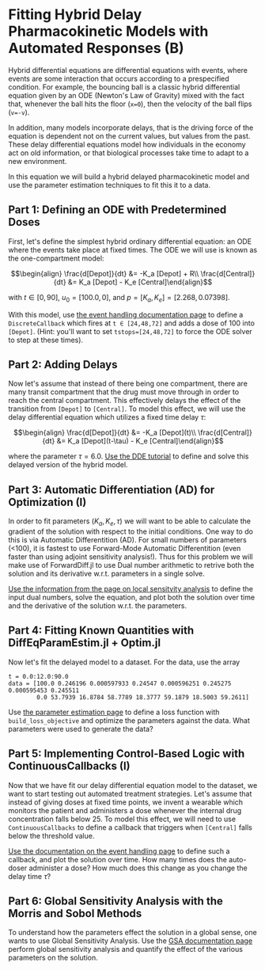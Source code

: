 # Fitting Hybrid Delay Pharmacokinetic Models with Automated Responses (B)

Hybrid differential equations are differential equations with events, where
events are some interaction that occurs according to a prespecified condition.
For example, the bouncing ball is a classic hybrid differential equation given
by an ODE (Newton's Law of Gravity) mixed with the fact that, whenever the
ball hits the floor (`x=0`), then the velocity of the ball flips (`v=-v`).

In addition, many models incorporate delays, that is the driving force of the
equation is dependent not on the current values, but values from the past.
These delay differential equations model how individuals in the economy act
on old information, or that biological processes take time to adapt to a new
environment.

In this equation we will build a hybrid delayed pharmacokinetic model and
use the parameter estimation techniques to fit this it to a data.

## Part 1: Defining an ODE with Predetermined Doses

First, let's define the simplest hybrid ordinary differential equation: an ODE
where the events take place at fixed times. The ODE we will use is known as
the one-compartment model:

$$\begin{align}
\frac{d[Depot]}{dt} &= -K_a [Depot] + R\\
\frac{d[Central]}{dt} &= K_a [Depot] - K_e [Central]\end{align}$$

with $t \in [0,90]$, $u_0 = [100.0,0]$, and $p=[K_a,K_e]=[2.268,0.07398]$.

With this model, use [the event handling documentation page](https://docs.sciml.ai/dev/features/callback_functions)
to define a `DiscreteCallback` which fires at `t ∈ [24,48,72]` and adds a
dose of 100 into `[Depot]`. (Hint: you'll want to set `tstops=[24,48,72]` to
force the ODE solver to step at these times).

## Part 2: Adding Delays

Now let's assume that instead of there being one compartment, there are many
transit compartment that the drug must move through in order to reach the
central compartment. This effectively delays the effect of the transition from
`[Depot]` to `[Central]`. To model this effect, we will use the delay
differential equation which utilizes a fixed time delay $\tau$:

$$\begin{align}
\frac{d[Depot]}{dt} &= -K_a [Depot](t)\\
\frac{d[Central]}{dt} &= K_a [Depot](t-\tau) - K_e [Central]\end{align}$$

where the parameter $τ = 6.0$.
[Use the DDE tutorial](https://docs.sciml.ai/dev/tutorials/dde_example)
to define and solve this delayed version of the hybrid model.

## Part 3: Automatic Differentiation (AD) for Optimization (I)

In order to fit parameters $(K_a,K_e,\tau)$ we will want to be able to calculate
the gradient of the solution with respect to the initial conditions. One way to
do this is via Automatic Differentition (AD). For small numbers of parameters
(<100), it is fastest to use Forward-Mode Automatic Differentition
(even faster than using adjoint sensitivity analysis!). Thus for this problem
we will make use of ForwardDiff.jl to use Dual number arithmetic to retrive
both the solution and its derivative w.r.t. parameters in a single solve.

[Use the information from the page on local sensitvity analysis](https://docs.sciml.ai/dev/analysis/sensitivity)
to define the input dual numbers, solve the equation, and plot both the solution
over time and the derivative of the solution w.r.t. the parameters.

## Part 4: Fitting Known Quantities with DiffEqParamEstim.jl + Optim.jl

Now let's fit the delayed model to a dataset. For the data, use the array

```{julia;eval=false}
t = 0.0:12.0:90.0
data = [100.0 0.246196 0.000597933 0.24547 0.000596251 0.245275 0.000595453 0.245511
        0.0 53.7939 16.8784 58.7789 18.3777 59.1879 18.5003 59.2611]
```

Use [the parameter estimation page](https://docs.sciml.ai/dev/analysis/parameter_estimation)
to define a loss function with `build_loss_objective` and optimize the parameters
against the data. What parameters were used to generate the data?

## Part 5: Implementing Control-Based Logic with ContinuousCallbacks (I)

Now that we have fit our delay differential equation model to the dataset, we
want to start testing out automated treatment strategies. Let's assume that
instead of giving doses at fixed time points, we invent a wearable which
monitors the patient and administers a dose whenever the internal drug
concentration falls below 25. To model this effect, we will need to use
`ContinuousCallbacks` to define a callback that triggers when `[Central]` falls
below the threshold value.

[Use the documentation on the event handling page](https://docs.sciml.ai/dev/features/callback_functions) to define such a callback,
and plot the solution over time. How many times does the auto-doser administer
a dose? How much does this change as you change the delay time $\tau$?

## Part 6: Global Sensitivity Analysis with the Morris and Sobol Methods

To understand how the parameters effect the solution in a global sense, one
wants to use Global Sensitivity Analysis. Use the
[GSA documentation page](https://docs.sciml.ai/dev/analysis/global_sensitivity)
perform global sensitivity analysis and quantify the effect of the various
parameters on the solution.
